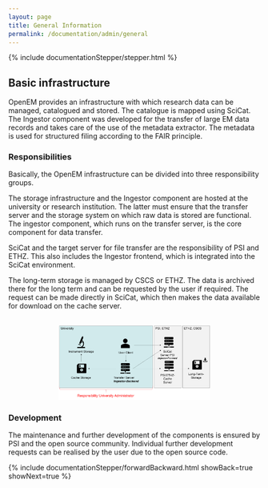 ```yaml
---
layout: page
title: General Information
permalink: /documentation/admin/general
---
```


<!-- Show the current active documentation page -->
{% include documentationStepper/stepper.html %}

## Basic infrastructure

OpenEM provides an infrastructure with which research data can be managed, catalogued and stored. The catalogue is mapped using SciCat. The Ingestor component was developed for the transfer of large EM data records and takes care of the use of the metadata extractor. The metadata is used for structured filing according to the FAIR principle.

### Responsibilities

Basically, the OpenEM infrastructure can be divided into three responsibility groups. 

The storage infrastructure and the Ingestor component are hosted at the university or research institution. The latter must ensure that the transfer server and the storage system on which raw data is stored are functional. The ingestor component, which runs on the transfer server, is the core component for data transfer. 

SciCat and the target server for file transfer are the responsibility of PSI and ETHZ. This also includes the Ingestor frontend, which is integrated into the SciCat environment.

The long-term storage is managed by CSCS or ETHZ. The data is archived there for the long term and can be requested by the user if required. The request can be made directly in SciCat, which then makes the data available for download on the cache server.

<div align="center">
    <br>
    <img src="/assets/img/documentation/admin/operation_manual_overview.png" alt="Components Overview" style="width: 60%;">
</div>

### Development

The maintenance and further development of the components is ensured by PSI and the open source community. Individual further development requests can be realised by the user due to the open source code.

<!-- Jump to next page -->
{% include documentationStepper/forwardBackward.html showBack=true showNext=true %}
